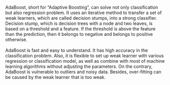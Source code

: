 AdaBoost, short for “Adaptive Boosting”, can solve not only classification but also regression problem. It uses an iterative method to transfer a set of weak learners, which are called decision stumps, into a strong classifier. Decision stump, which is decision trees with a node and two leaves, is based on a threshold and a feature. If the threshold is above the feature than the prediction, then it belongs to negative and belongs to positive otherwise.
<br />
<br />
AdaBoost is fast and easy to understand. It has high accuracy in the classification problem. Also, it is flexible to set up weak learner with various regression or classification model, as well as combine with most of machine learning algorithms without adjusting the parameters. On the contrary, AdaBoost is vulnerable to outliers and noisy data. Besides, over-fitting can be caused by the weak learner that is too weak.
